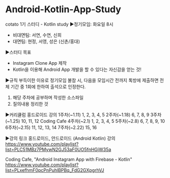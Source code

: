 # Android-Kotlin-App-Study
cotato 1기 스터디 - Kotlin study
▶정기모임: 화요일 8시
- 비대면팀: 서연, 수연, 신희
- 대면팀: 현정, 서영, 성은 (신촌/홍대)


▶스터디 목표
- Instagram Clone App 제작
- Kotlin을 이용해 Android App 개발을 할 수 있다는 자신감을 얻는 것!


▶규칙
부득이한 이유로 정기모임 불참 시, 다음을 모임시간 전까지 톡방에 제출하면 전체 기간 중 1회에 한하여 출석으로 인정한다.
1) 해당 주차에 공부하며 작성한 소스파일
2) 질의내용 정리한 것


▶커리큘럼
홍드로이드 강의
1주차(~1.11) 1, 2, 3, 4, 5
2주차(~1.18) 6, 7, 8, 9
3주차(~1.25) 10, 11, 12
Coding Cafe
4주차(~2.1) 1, 2, 3, 4, 5
5주차(~2.8) 6, 7, 8, 9, 10
6주차(~2.15) 11, 12, 13, 14
7주차(~2.22) 15, 16


▶강의 링크
홍드로이드, 안드로이드 (Android Kotlin) 강의
https://www.youtube.com/playlist?list=PLC51MBz7PMywN2GJ53aF0UO5fnHGjW35a

Coding Cafe, "Android Instagram App with Firebase - Kotlin"
https://www.youtube.com/playlist?list=PLxefhmF0pcPnPuhlBPBq_FdG2GXpgrhVJ
